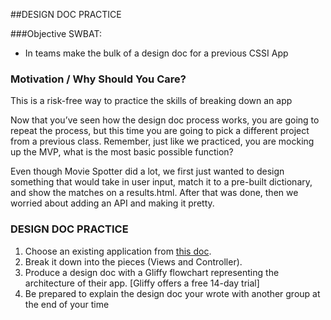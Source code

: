 ##DESIGN DOC PRACTICE 

###Objective SWBAT:
* In teams make the bulk of a design doc for a previous CSSI App

### Motivation / Why Should You Care?
This is a risk-free way to practice the skills of breaking down an app


Now that you’ve seen how the design doc process works, you are going to repeat the process, but this time you are going to pick a different project from a previous class. 
Remember, just like we practiced, you are mocking up the MVP, what is the most basic possible function? 

Even though Movie Spotter did a lot, we first just wanted to design something that would take in user input, match it to a pre-built dictionary, and show the matches on a results.html. After that was done, then we worried about adding an API and making it pretty.



### DESIGN DOC PRACTICE
1. Choose an existing application from [this doc](https://docs.google.com/document/d/1QV1rLF1FKh8kz-FLy1VbwXozvNVkXRtsCc3zVXHp3YI).
2. Break it down into the pieces (Views and Controller). 
3. Produce a design doc with a Gliffy flowchart representing the architecture of their app. [Gliffy offers a free 14-day trial]
4. Be prepared to explain the design doc your wrote with another group at the end of your time

